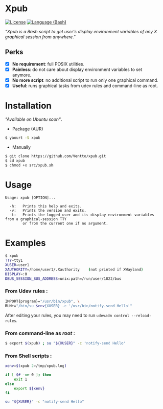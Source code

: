 Xpub
====

[![License](https://img.shields.io/badge/license-MIT-blue.svg?style=flat)](https://github.com/Ventto/xpub/blob/master/LICENSE)
[![Language (Bash)](https://img.shields.io/badge/powered_by-Bash-brightgreen.svg)](https://www.gnu.org/software/bash)

*"Xpub is a Bash script to get user's display environment variables of any X graphical session from anywhere."*

## Perks

* [x] **No requirement**: full POSIX utilities.
* [x] **Painless**: do not care about display environment variables to set anymore.
* [x] **No more script**:  no additional script to run only one graphical command.
* [x] **Useful**: runs graphical tasks from udev rules and command-line as root.

# Installation

*"Available on Ubuntu soon"*.

* Package (AUR)

```bash
$ yaourt -S xpub
```

* Manually

```bash
$ git clone https://github.com/Ventto/xpub.git
$ cd xpub
$ chmod +x src/xpub.sh
```

# Usage

```
Usage: xpub [OPTION]...

  -h:   Prints this help and exits.
  -v:   Prints the version and exits.
  -t:   Prints the logged user and its display environment variables from a graphical-session TTY
        or from the current one if no argument.
```

# Examples

```bash
$ xpub
TTY=tty1
XUSER=user1
XAUTHORITY=/home/user1/.Xauthority    (not printed if XWayland)
DISPLAY=:0
DBUS_SESSION_BUS_ADDRESS=unix:path=/run/user/1022/bus
```

### From Udev rules :

```bash
IMPORT{program}="/usr/bin/xpub", \
RUN+="/bin/su $env{XUSER} -c '/usr/bin/notify-send Hello'"
```

After editing your rules, you may need to run `udevadm control --reload-rules`.

### From command-line as *root* :

```bash
$ export $(xpub) ; su "${XUSER}" -c 'notify-send Hello'
```

### From Shell scripts :

```bash
xenv=$(xpub 2>/tmp/xpub.log)

if [ $# -ne 0 ]; then
    exit 1
else
    export ${xenv}
fi

su "${XUSER}" -c "notify-send Hello"
```

